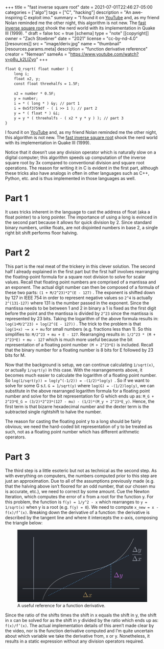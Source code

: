 +++
title = "fast inverse square root"
date = 2021-07-01T22:46:27-05:00
categories = ["algo"]
tags = ["C", "hacking"]
description = "An awe-inspiring C exploit imo."
summary = "I found it on [YouTube](https://www.youtube.com/watch?v=p8u_k2LIZyo) and, as my friend Nolan reminded me the other night, this algorithm is not new. The [fast inverse square root](https://en.wikipedia.org/wiki/Fast_inverse_square_root) shook the nerd world with its implementation in Quake III (1999). "
draft = false
toc = true
[schema]
 type = "note"
[[copyright]]
  owner = "Zach Stoebner"
  date = "2021"
  license = "cc-by-nd-4.0"
[[resources]]
  src = "image/deriv.jpg"
  name = "thumbnail"
  [resources.params.meta]
    description = "function derivative reference"
    creator = "Nemean"
    sameAs = "https://www.youtube.com/watch?v=p8u_k2LIZyo"
+++

```
float Q_rsqrt( float number ) {
    long i;
    float x2, y;
    const float threehalfs = 1.5F;
    
    x2 = number * 0.5F;
    y = number;
    i = * ( long * ) &y; // part 1
    i = 0x5f3759df - ( i >> 1 ); // part 2
    y = * ( float * ) &i;
    y = y * ( threehalfs - ( x2 * y * y ) ); // part 3
}
```

 I found it on [YouTube](https://www.youtube.com/watch?v=p8u_k2LIZyo) and, as my friend Nolan reminded me the other night, this algorithm is not new. The [fast inverse square root](https://en.wikipedia.org/wiki/Fast_inverse_square_root) shook the nerd world with its implementation in Quake III (1999). 
 
Notice that it doesn’t use any division operator which is naturally slow on a digital computer; this algorithm speeds up computation of the inverse square root by 3x compared to conventional division and square root operations.  The reason for writing it in C is evident in the first part, although these tricks also have analogs in often in other languages such as C++, Python, etc. and is thus implemented in those languages as well. 

# Part 1
It uses tricks inherent in the language to cast the address of float (aka a float pointer) to a long pointer. The importance of using a long is evinced in the second part because it allows for quick division by 2. Since standard binary numbers, unlike floats, are not disjointed numbers in base 2, a single right bit shift performs floor halving. 

# Part 2
This part is the real meat of the trickery in this clever solution. The second half I already explained in the first part but the first half involves rearranging the floating-point formula for a square root division to solve for scalar values. Recall that floating point numbers are comprised of a mantissa and an exponent. The actual digit number can then be composed of a formula of these two parts: `(1 + M/2^23)*2^(E - 127)` . The exponent is shifted down by 127 in IEEE 754 in order to represent negative values so `2^4` is actually `2^(131-127)` where 131 is the number passed in the exponent. Since the mantissa needs to be between 1 and 2 in binary a 1 is fixed as the first digit before the point and the mantissa is divided by `2^23` since the mantissa is represented by 23 bits. Taking the logarithm of the above formula results in: `log(1+M/2^23) + log(2^(E - 127))` . The trick to the problem is that `log(1+x) ~= x + mu` for small numbers (e.g. fractions less than 1). So this simplifies to: `M/2^23 + mu + E - 127`. Rearranging results in: `1/2^23 * (M + 2^23*E) + mu - 127` which is much more useful because the bit representation of a floating point number `(M + 2^23*E)` is included. Recall that the binary number for a floating number is 8 bits for E followed by 23 bits for M. 

Now that the background is setup, we can continue calculating `1/sqrt(x)`, or actually `1/sqrt(y)` in this case. With the rearrangements above, it becomes much easier to calculate the logarithm of a floating point number. So  `log(1/sqrt(y)) = log(y^(-1/2)) = -(1/2)*log(y) `. So if we want to solve for some G s.t. `G = 1/sqrt(y)` where `log(G) = -(1/2)log(y)`, we can substitute in the above rearranged logarithm formula for a floating point number and solve for the bit representation for G which ends up as: `M_G + 2^23*E_G = (3/2)*2^23*(127 - mu) - (1/2)*(M_y + 2^23*E_y)`. Hence, the first term is that bizarre hexadecimal number and the dexter term is the subtracted single rightshift to halve the number. 

The reason for casting the floating point y to a long should be fairly obvious; we need the hard-coded bit representation of y to be treated as such, not as a floating point number which has different arithmetic operators. 

# Part 3
The third step is a little esoteric but not as technical as the second step. As with everything on computers, the numbers computed prior to this step are just an approximation. Due to all of the assumptions previously made (e.g. that the halving above isn’t floored for an odd number, that our chosen mu is accurate, etc.), we need to correct by some amount. Cue the Newton Iteration, which computes the error of x from a root for the function y. For this problem, the function is `f(y) = 1/y^2 - x`  which rearranges to `y = 1/sqrt(x)` when y is a root (e.g. `f(y) = 0`).  We need to compute `x_new = x - f(x)/f’(x)`. Breaking down the derivative of a function: the derivative is described by the tangent line and where it intercepts the x-axis, composing the triangle below: 

<figure>
<img src="image/deriv.jpg" alt="function derivative" /> 
<figcaption>A useful reference for a function derivative.</figcaption>
</figure>

Since the ratio of the shifts times the shift in x equals the shift in y, the shift in x can be solved for as the shift in y divided by the ratio which ends up as: `f(x)/f’(x)`. The actual implementation details of this aren’t made clear by the video, nor is the function derivative computed and I’m quite uncertain about which variable we take the derivative from, x or y. Nonetheless, it results in a static expression without any division operators required. 
